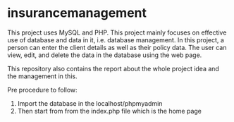 # insurancemanagement
This project uses MySQL and PHP. This project mainly focuses on effective use of database and data in it, i.e. database management.  In this project, a person can enter the client details as well as their policy data. The user can view, edit, and delete the data in the database using the web page.

This repository also contains the report about the whole project idea and the management in this.

Pre procedure to follow:
1. Import the database in the localhost/phpmyadmin
2. Then start from from the index.php file which is the home page
